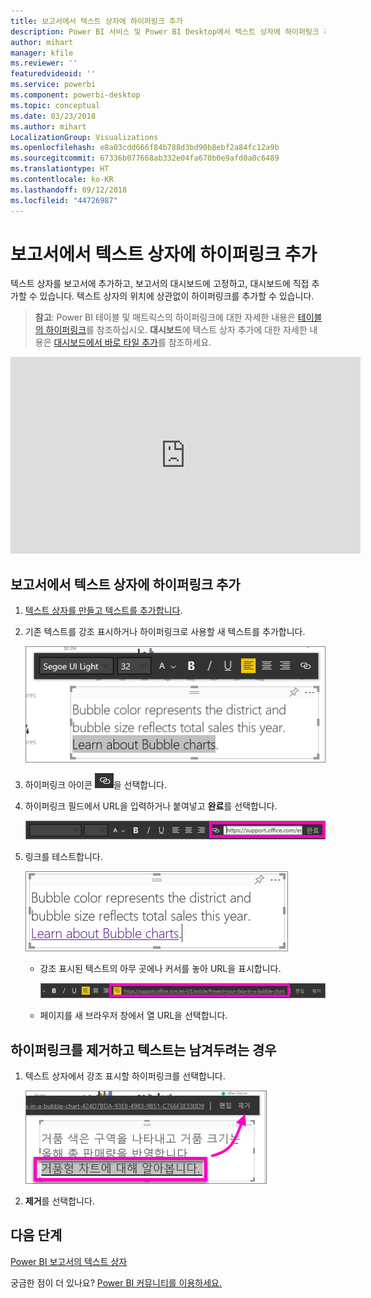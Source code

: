 ```yaml
---
title: 보고서에서 텍스트 상자에 하이퍼링크 추가
description: Power BI 서비스 및 Power BI Desktop에서 텍스트 상자에 하이퍼링크 추가
author: mihart
manager: kfile
ms.reviewer: ''
featuredvideoid: ''
ms.service: powerbi
ms.component: powerbi-desktop
ms.topic: conceptual
ms.date: 03/23/2018
ms.author: mihart
LocalizationGroup: Visualizations
ms.openlocfilehash: e8a03cdd666f84b788d3bd90b8ebf2a84fc12a9b
ms.sourcegitcommit: 67336b077668ab332e04fa670b0e9afd0a0c6489
ms.translationtype: HT
ms.contentlocale: ko-KR
ms.lasthandoff: 09/12/2018
ms.locfileid: "44726987"
---
```

# <a name="add-a-hyperlink-to-a-text-box-in-a-report"></a>보고서에서 텍스트 상자에 하이퍼링크 추가
텍스트 상자를 보고서에 추가하고, 보고서의 대시보드에 고정하고, 대시보드에 직접 추가할 수 있습니다. 텍스트 상자의 위치에 상관없이 하이퍼링크를 추가할 수 있습니다.  

> **참고**: Power BI 테이블 및 매트릭스의 하이퍼링크에 대한 자세한 내용은 [테이블의 하이퍼링크](power-bi-hyperlinks-in-tables.md)를 참조하십시오. **대시보드**에 텍스트 상자 추가에 대한 자세한 내용은 [대시보드에서 바로 타일 추가](service-dashboard-add-widget.md)를 참조하세요. 
> 
> 

<iframe width="560" height="315" src="https://www.youtube.com/embed/_3q6VEBhGew#t=0m55s" frameborder="0" allowfullscreen></iframe>


## <a name="to-add-a-hyperlink-to-a-text-box-in-a-report"></a>보고서에서 텍스트 상자에 하이퍼링크 추가
1. [텍스트 상자를 만들고 텍스트를 추가합니다](power-bi-reports-add-text-and-shapes.md). 
2. 기존 텍스트를 강조 표시하거나 하이퍼링크로 사용할 새 텍스트를 추가합니다.
   
   ![](media/service-add-hyperlink-to-text-box/power-bi-hyperlink-new.png)
3. 하이퍼링크 아이콘 ![](media/service-add-hyperlink-to-text-box/power-bi-hyperlink-icon.png)을 선택합니다.
4. 하이퍼링크 필드에서 URL을 입력하거나 붙여넣고 **완료**를 선택합니다.
   
   ![](media/service-add-hyperlink-to-text-box/power-bi-add-link.png)
5. 링크를 테스트합니다.  
   
   ![](media/service-add-hyperlink-to-text-box/power-bi-test-link.png)
   
   * 강조 표시된 텍스트의 아무 곳에나 커서를 놓아 URL을 표시합니다.  
     
      ![](media/service-add-hyperlink-to-text-box/power-bi-hyperlink-edit.png)
   * 페이지를 새 브라우저 창에서 열 URL을 선택합니다.

## <a name="to-remove-the-hyperlink-but-leave-the-text"></a>하이퍼링크를 제거하고 텍스트는 남겨두려는 경우
1. 텍스트 상자에서 강조 표시할 하이퍼링크를 선택합니다.
   
     ![](media/service-add-hyperlink-to-text-box/power-bi-hyperlink-remove.png)
2. **제거**를 선택합니다. 

## <a name="next-steps"></a>다음 단계
[Power BI 보고서의 텍스트 상자](power-bi-reports-add-text-and-shapes.md)

궁금한 점이 더 있나요? [Power BI 커뮤니티를 이용하세요.](http://community.powerbi.com/)

